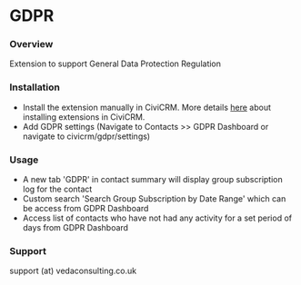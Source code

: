# GDPR #

### Overview ###

Extension to support General Data Protection Regulation

### Installation ###

* Install the extension manually in CiviCRM. More details [here](http://wiki.civicrm.org/confluence/display/CRMDOC/Extensions#Extensions-Installinganewextension) about installing extensions in CiviCRM.
* Add GDPR settings (Navigate to Contacts >> GDPR Dashboard or navigate to civicrm/gdpr/settings)

### Usage ###

* A new tab 'GDPR' in contact summary will display group subscription log for the contact
* Custom search 'Search Group Subscription by Date Range' which can be access from GDPR Dashboard
* Access list of contacts who have not had any activity for a set period of days from GDPR Dashboard

### Support ###

support (at) vedaconsulting.co.uk

